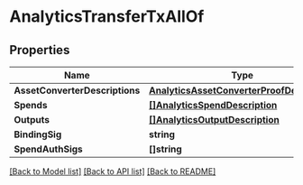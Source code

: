 # AnalyticsTransferTxAllOf

## Properties

Name | Type | Description | Notes
------------ | ------------- | ------------- | -------------
**AssetConverterDescriptions** | [**AnalyticsAssetConverterProofDescription**](AnalyticsAssetConverterProofDescription.md) |  | [optional] 
**Spends** | [**[]AnalyticsSpendDescription**](AnalyticsSpendDescription.md) |  | [optional] 
**Outputs** | [**[]AnalyticsOutputDescription**](AnalyticsOutputDescription.md) |  | [optional] 
**BindingSig** | **string** |  | [optional] 
**SpendAuthSigs** | **[]string** |  | [optional] 

[[Back to Model list]](../README.md#documentation-for-models) [[Back to API list]](../README.md#documentation-for-api-endpoints) [[Back to README]](../README.md)


